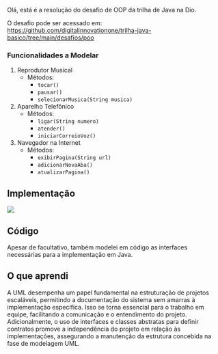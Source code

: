 Olá, está é a resolução do desafio de OOP da trilha de Java na Dio.

O desafio pode ser acessado em: https://github.com/digitalinnovationone/trilha-java-basico/tree/main/desafios/poo

### Funcionalidades a Modelar

1. Reprodutor Musical
   - Métodos:
     - `tocar()`
     - `pausar()`
     - `selecionarMusica(String musica)`
2. Aparelho Telefônico
   - Métodos:
     - `ligar(String numero)`
     - `atender()`
     - `iniciarCorreioVoz()`
3. Navegador na Internet
   - Métodos:
     - `exibirPagina(String url)`
     - `adicionarNovaAba()`
     - `atualizarPagina()`

## Implementação

[![](https://mermaid.ink/img/pako:eNp1kktPwkAQgP8KmRNGIK0UaHswIXjxIDFqPJhehnYoG9udZrpLFMJ_d62ANNU57Ty_eeweUs4IYkgLrOs7hblgmeiek8bSe6JKOLOG5cHWKsWit_9xf8t1TQWlijUevf1nI0rnvbLRri4iDaco_UtLhbb-NR0SfYmdVyhUbPjFAdasVcotbqFyl3qEaVuS8GVpNKQzauOUK6JQFixCil959w95iVvKMWO514ZEk2mB6UOtlDxirvR5WCtFC56pn5UseYvzFfbbnVks1A5PJf7uQT1uWNMJfHYezcPhbfcsnYjuBjshnVETDQPIRWUQG7E0ALfYEr9VaHpJwGyopARi98xQ3hNI9MHlVKjfmMtTmrDNNxCvsaidZqvMHeT4t84hzYUWbLWBOGoqQLyHD4iH09E4Cm-mgT8Og2Dm-ZMBfELs-5NROJl50cwPg3DqRdFhALsG6o2iySzww2no-ZHvBYcvziPiiA?type=png)](https://mermaid.live/edit#pako:eNp1kktPwkAQgP8KmRNGIK0UaHswIXjxIDFqPJhehnYoG9udZrpLFMJ_d62ANNU57Ty_eeweUs4IYkgLrOs7hblgmeiek8bSe6JKOLOG5cHWKsWit_9xf8t1TQWlijUevf1nI0rnvbLRri4iDaco_UtLhbb-NR0SfYmdVyhUbPjFAdasVcotbqFyl3qEaVuS8GVpNKQzauOUK6JQFixCil959w95iVvKMWO514ZEk2mB6UOtlDxirvR5WCtFC56pn5UseYvzFfbbnVks1A5PJf7uQT1uWNMJfHYezcPhbfcsnYjuBjshnVETDQPIRWUQG7E0ALfYEr9VaHpJwGyopARi98xQ3hNI9MHlVKjfmMtTmrDNNxCvsaidZqvMHeT4t84hzYUWbLWBOGoqQLyHD4iH09E4Cm-mgT8Og2Dm-ZMBfELs-5NROJl50cwPg3DqRdFhALsG6o2iySzww2no-ZHvBYcvziPiiA)

## Código

Apesar de facultativo, também modelei em código as interfaces necessárias para a implementação em Java.

## O que aprendi

A UML desempenha um papel fundamental na estruturação de projetos escaláveis, permitindo a documentação do sistema sem amarras à implementação específica. Isso se torna essencial para o trabalho em equipe, facilitando a comunicação e o entendimento do projeto. Adicionalmente, o uso de interfaces e classes abstratas para definir contratos promove a independência do projeto em relação às implementações, assegurando a manutenção da estrutura concebida na fase de modelagem UML.
